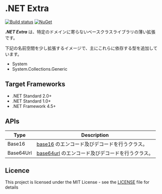 ﻿# .NET Extra
[![Build status](https://ci.appveyor.com/api/projects/status/18guum32xluunws0/branch/master?svg=true)](https://ci.appveyor.com/project/inasync/dotnetextra/branch/master)
[![NuGet](https://img.shields.io/nuget/v/Inasync.DotNetExtra.svg)](https://www.nuget.org/packages/Inasync.DotNetExtra/)

***.NET Extra*** は、特定のドメインに寄らないベースクラスライブラリの薄い拡張です。

下記の名前空間を少し拡張するイメージで、主にこれらに依存する型を追加しています。

- System
- System.Collections.Generic


## Target Frameworks
- .NET Standard 2.0+
- .NET Standard 1.0+
- .NET Framework 4.5+


## APIs
| Type                           | Description |
| ---                            | ---         |
| Base16                         | [base16](https://tools.ietf.org/html/rfc4648#section-8) のエンコード及びデコードを行うクラス。 |
| Base64Url                      | [base64url](https://tools.ietf.org/html/rfc4648#section-5) のエンコード及びデコードを行うクラス。 |


## Licence
This project is licensed under the MIT License - see the [LICENSE](LICENSE) file for details
